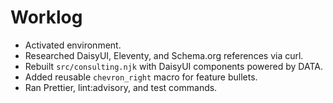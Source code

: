 # Worklog
- Activated environment.
- Researched DaisyUI, Eleventy, and Schema.org references via curl.
- Rebuilt `src/consulting.njk` with DaisyUI components powered by DATA.
- Added reusable `chevron_right` macro for feature bullets.
- Ran Prettier, lint:advisory, and test commands.
